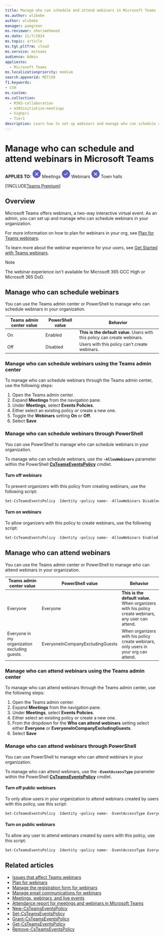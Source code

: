 ```yaml
---
title: Manage who can schedule and attend webinars in Microsoft Teams
ms.author: wlibebe
author: wlibebe
manager: pamgreen
ms.reviewer: sherimehmood
ms.date: 11/7/2024
ms.topic: article
ms.tgt.pltfrm: cloud
ms.service: msteams
audience: Admin
appliesto: 
  - Microsoft Teams
ms.localizationpriority: medium
search.appverid: MET150
f1.keywords:
- CSH
ms.custom: 
ms.collection: 
  - M365-collaboration
  - m365initiative-meetings
  - highpri
  - Tier1
description: Learn how to set up webinars and manage who can schedule and attend webinars for IT Admins in Teams.
---
```


# Manage who can schedule and attend webinars in Microsoft Teams

**APPLIES TO:** ![Image of a x for no](media/x-for-no.png) Meetings ![Image of a checkmark for yes](media/circle-check.png) Webinars ![Image of a x for no](media/x-for-no.png) Town halls

[!INCLUDE[Teams Premium](includes/teams-premium-ecm.md)]

## Overview

Microsoft Teams offers webinars, a two-way interactive virtual event. As an admin, you can set up and manage who can schedule webinars in your organization.

For more information on how to plan for webinars in your org, see [Plan for Teams webinars](plan-webinars.md).

To learn more about the webinar experience for your users, see [Get Started with Teams webinars](https://support.microsoft.com/office/42f3f874-22dc-4289-b53f-bbc1a69013e3).

> [!NOTE]
> The webinar experience isn't available for Microsoft 365 GCC High or Microsoft 365 DoD.

## Manage who can schedule webinars

You can use the Teams admin center or PowerShell to manage who can schedule webinars in your organization.

|Teams admin center value| PowerShell value|Behavior|
|---------|---------------|---------------|
|On|Enabled| **This is the default value.** Users with this policy can create webinars. |
|Off|Disabled| Users with this policy can't create webinars.|

### Manage who can schedule webinars using the Teams admin center

To manage who can schedule webinars through the Teams admin center, use the following steps:

1. Open the Teams admin center.
2. Expand **Meetings** from the navigation pane.
3. Under **Meetings**, select **Events Policies**.
4. Either select an existing policy or create a new one.
5. Toggle the **Webinars** setting **On** or **Off**.
6. Select **Save**

### Manage who can schedule webinars through PowerShell

You can use PowerShell to manage who can schedule webinars in your organization.

To manage who can schedule webinars, use the **`-AllowWebinars`** parameter within the PowerShell [**CsTeamsEventsPolicy**](/powershell/module/teams/set-csteamseventspolicy) cmdlet.

#### Turn off webinars

To prevent organizers with this policy from creating webinars, use the following script:

```powershell
Set-CsTeamsEventsPolicy -Identity <policy name> -AllowWebinars Disabled
```

#### Turn on webinars

To allow organizers with this policy to create webinars, use the following script:

```powershell
Set-CsTeamsEventsPolicy -Identity <policy name> -AllowWebinars Enabled
```

## Manage who can attend webinars

You can use the Teams admin center or PowerShell to manage who can attend webinars in your organization.

|Teams admin center value| PowerShell value|Behavior|
|---------|---------------|---------------|
|Everyone|Everyone| **This is the default value.** When organizers with his policy create webinars, any user can attend. |
|Everyone in my organization excluding guests|EveryoneInCompanyExcludingGuests| When organizers with his policy create webinars, only users in your org can attend.|

### Manage who can attend webinars using the Teams admin center

To manage who can attend webinars through the Teams admin center, use the following steps:

1. Open the Teams admin center.
2. Expand **Meetings** from the navigation pane.
3. Under **Meetings**, select **Events Policies**.
4. Either select an existing policy or create a new one.
5. From the dropdown for the **Who can attend webinars** setting select either **Everyone** or **EveryoneInCompanyExcludingGuests**.
6. Select **Save**

### Manage who can attend webinars through PowerShell

You can use PowerShell to manage who can attend webinars in your organization.

To manage who can attend webinars, use the **`-EventAccessType`** parameter within the PowerShell [**CsTeamsEventsPolicy**](/powershell/module/teams/set-csteamseventspolicy) cmdlet.

#### Turn off public webinars

To only allow users in your organization to attend webinars created by users with this policy, use this script:

```powershell
Set-CsTeamsEventsPolicy -Identity <policy name> -EventAccessType EveryoneInCompanyExcludingGuests
```

#### Turn on public webinars

To allow any user to attend webinars created by users with this policy, use this script:

```powershell
Set-CsTeamsEventsPolicy -Identity <policy name> -EventAccessType Everyone
```

## Related articles

- [Issues that affect Teams webinars](/microsoftteams/troubleshoot/meetings/issues-with-webinars)
- [Plan for webinars](plan-webinars.md)
- [Manage the registration form for webinars](manage-registration-form-webinars.md)
- [Manage email communications for webinars](manage-email-communications.md)
- [Meetings, webinars, and live events](quick-start-meetings-live-events.md)
- [Attendance report for meetings and webinars in Microsoft Teams](teams-analytics-and-reports/meeting-attendance-report.md)
- [New-CsTeamsEventsPolicy](/powershell/module/teams/new-csteamseventspolicy)
- [Set-CsTeamsEventsPolicy](/powershell/module/teams/set-csteamseventspolicy)
- [Grant-CsTeamsEventsPolicy](/powershell/module/teams/grant-csteamseventspolicy)
- [Get-CsTeamsEventsPolicy](/powershell/module/teams/get-csteamseventspolicy)
- [Remove-CsTeamsEventsPolicy](/powershell/module/teams/remove-csteamseventspolicy)
